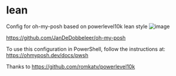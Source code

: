 # lean
Config for oh-my-posh based on powerlevel10k lean style
![image](https://user-images.githubusercontent.com/31895026/131591768-c6ba39f3-20a3-481c-aa17-bfa9cf873244.png)


https://github.com/JanDeDobbeleer/oh-my-posh

To use this configuration in PowerShell, follow the instructions at: https://ohmyposh.dev/docs/pwsh


Thanks to https://github.com/romkatv/powerlevel10k
